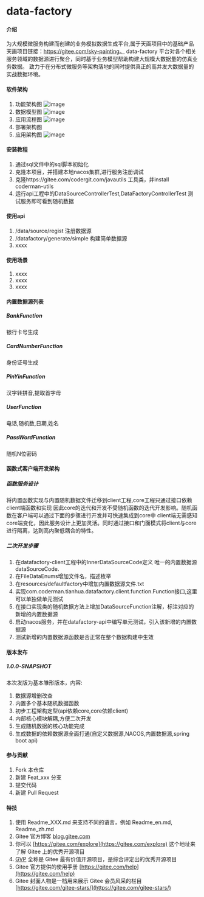 # data-factory

#### 介绍
为大规模微服务构建而创建的业务模拟数据生成平台,属于天画项目中的基础产品 
天画项目链接：https://gitee.com/sky-painting。
data-factory 平台对各个相关服务领域的数据源进行聚合，同时基于业务模型帮助构建大规模大数据量的仿真业务数据。
致力于在分布式微服务等架构落地的同时提供真正的高并发大数据量的实战数据环境。

#### 软件架构
1.  功能架构图
![image](doc/img/天画-数据工厂平台.png) 
2.  数据模型图
![image](doc/img/天画-数据工厂模型图.png) 
3.  应用流程图
![image](doc/img/天画-数据工厂流程图.png) 
4.  部署架构图
5.  应用架构图
![image](doc/img/天画-数据工厂项目功能架构图.png) 


#### 安装教程 

1.  通过sql文件中的sql脚本初始化
2.  克隆本项目，并搭建本地nacos集群,进行服务注册调试
3.  克隆https://gitee.com/codergit.com/javautils 工具类，并install coderman-utils
4.  运行api工程中的DataSourceControllerTest,DataFactoryControllerTest 测试服务即可看到随机数据

#### 使用api

1.  /data/source/regist  注册数据源
2.  /datafactory/generate/simple  构建简单数据源
3.  xxxx


#### 使用场景

1.  xxxx
2.  xxxx
3.  xxxx

#### 内置数据源列表

#####  BankFunction
银行卡号生成
#####  CardNumberFunction
身份证号生成
#####  PinYinFunction
汉字转拼音,提取首字母
#####  UserFunction
电话,随机数,日期,姓名
##### PassWordFunction
随机N位密码



#### 函数式客户端开发架构
##### 函数服务设计
将内置函数实现与内置随机数据文件迁移到client工程,core工程只通过接口依赖client端函数和实现
因此core的迭代和开发不受随机函数的迭代开发影响。随机函数在客户端可以通过下面的步骤进行开发并可快速集成到core中
client端无需感知core端变化，因此服务设计上更加灵活。同时通过接口和门面模式将client与core进行隔离，达到高内聚低耦合的特性。
##### 二次开发步骤
1.  在datafactory-client工程中的InnerDataSourceCode定义
唯一的内置数据源dataSourceCode.
2.  在FileDataEnums增加文件名，描述枚举
3.  在resources/defaultfactory中增加内置数据源文件.txt
4.  实现com.coderman.tianhua.datafactory.client.function.Function接口,这里可以单独做单元测试
5.  在接口实现类的随机数据方法上增加DataSourceFunction注解，标注对应的新增的内置数据源
6.  启动nacos服务，并在datafactory-api中编写单元测试，引入该新增的内置数据源
7.  测试新增的内置数据源函数是否正常在整个数据构建中生效


#### 版本发布

#####  1.0.0-SNAPSHOT
本次发版为基本雏形版本，内容:
1.  数据源增删改查
2.  内置多个基本随机数据函数
3.  初步工程架构定型(api依赖core,core依赖client)
4.  内部核心模块解耦,方便二次开发
5.  生成随机数据的核心功能完成
6.  生成数据的依赖数据源全面打通(自定义数据源,NACOS,内置数据源,spring boot api)

#### 参与贡献

1.  Fork 本仓库
2.  新建 Feat_xxx 分支
3.  提交代码
4.  新建 Pull Request


#### 特技

1.  使用 Readme\_XXX.md 来支持不同的语言，例如 Readme\_en.md, Readme\_zh.md
2.  Gitee 官方博客 [blog.gitee.com](https://blog.gitee.com)
3.  你可以 [https://gitee.com/explore](https://gitee.com/explore) 这个地址来了解 Gitee 上的优秀开源项目
4.  [GVP](https://gitee.com/gvp) 全称是 Gitee 最有价值开源项目，是综合评定出的优秀开源项目
5.  Gitee 官方提供的使用手册 [https://gitee.com/help](https://gitee.com/help)
6.  Gitee 封面人物是一档用来展示 Gitee 会员风采的栏目 [https://gitee.com/gitee-stars/](https://gitee.com/gitee-stars/)


